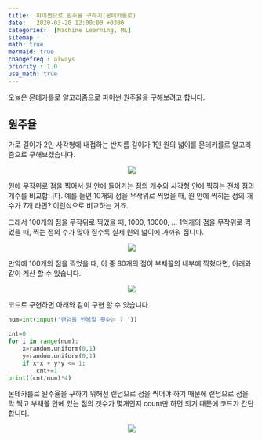 ```yaml
---
title:  파이썬으로 원주율 구하기(몬테카를로)
date:   2020-03-20 12:00:00 +0300
categories:  [Machine Learning, ML]
sitemap :
math: true
mermaid: true
changefreq : always
priority : 1.0
use_math: true
---
```


오늘은 몬테카를로 알고리즘으로 파이썬 원주율을 구해보려고 합니다. 

## 원주율  

가로 길이가 2인 사각형에 내접하는 반지름 길이가 1인 원의 넓이를 몬테카를로 알고리즘으로 구해보겠습니다.

<center><img src="../../assets//images/cir2.png" ></center>

원에 무작위로 점을 찍어서 원 안에 들어가는 점의 개수와 사각형 안에 찍히는 전체 점의 개수를 비교합니다. 예를 들면 10개의 점을 무작위로 찍었을 때, 원 안에 찍히는 점의 개수가 7개 라면? 이런식으로 비교하는 거죠. 

그래서 100개의 점을 무작위로 찍었을 때, 1000, 10000, ... 1억개의 점을 무작위로 찍었을 때, 찍는 점의 수가 많아 질수록 실제 원의 넓이에 가까워 집니다.  

<center><img src="../../assets//images/cir3.png" ></center>

만약에 100개의 점을 찍었을 때, 이 중 80개의 점이 부채꼴의 내부에 찍혔다면, 아래와 같이 계산 할 수 있습니다. 

<center><img src="../../assets//images/cir4.png" ></center>

코드로 구현하면 아래와 같이 구현 할 수 있습니다.

```python
num=int(input('랜덤을 반복할 횟수는 ? '))

cnt=0
for i in range(num):
    x=random.uniform(0,1)
    y=random.uniform(0,1)
    if x*x + y*y <= 1:
        cnt+=1
print((cnt/num)*4)
```

몬테카를로 원주율을 구하기 위해선 랜덤으로 점을 찍어야 하기 때문에 랜덤으로 점을 막 찍고 부채꼴 안에 있는 점의 갯수가 몇개인지 count만 하면 되기 때문에 코드가 간단합니다. 

<center><img src="../../assets//images/cir.png" ></center>